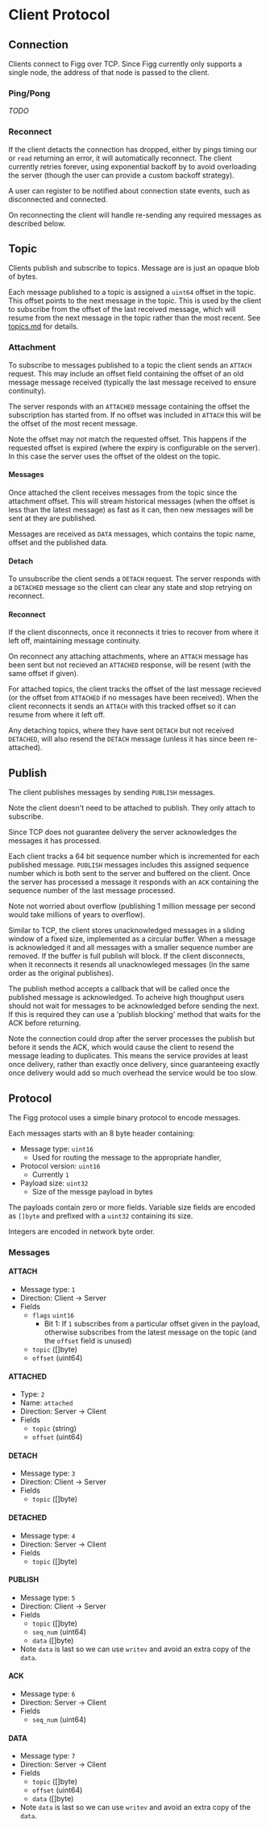 # Client Protocol

## Connection
Clients connect to Figg over TCP. Since Figg currently only supports a single
node, the address of that node is passed to the client.

### Ping/Pong
*TODO*

### Reconnect
If the client detacts the connection has dropped, either by pings timing our
or `read` returning an error, it will automatically reconnect. The client
currently retries forever, using exponential backoff by to avoid overloading
the server (though the user can provide a custom backoff strategy).

A user can register to be notified about connection state events, such as
disconnected and connected.

On reconnecting the client will handle re-sending any required messages as
described below.

## Topic
Clients publish and subscribe to topics. Message are is just an opaque blob
of bytes.

Each message published to a topic is assigned a `uint64` offset in the topic.
This offset points to the next message in the topic. This is used by the client
to subscribe from the offset of the last received message, which will resume
from the next message in the topic rather than the most recent. See
[topics.md](./topics.md) for details.

### Attachment
To subscribe to messages published to a topic the client sends an `ATTACH`
request. This may include an offset field containing the offset of an old
message message received (typically the last message received to ensure
continuity).

The server responds with an `ATTACHED` message containing the offset the
subscription has started from. If no offset was included in `ATTACH` this will
be the offset of the most recent message.

Note the offset may not match the requested offset. This happens if the
requested offset is expired (where the expiry is configurable on the server).
In this case the server uses the offset of the oldest on the topic.

#### Messages
Once attached the client receives messages from the topic since the attachment
offset. This will stream historical messages (when the offset is less than the
latest message) as fast as it can, then new messages will be sent at they are
published.

Messages are received as `DATA` messages, which contains the topic name,
offset and the published data.

#### Detach
To unsubscribe the client sends a `DETACH` request. The server responds with
a `DETACHED` message so the client can clear any state and stop retrying on
reconnect.

#### Reconnect
If the client disconnects, once it reconnects it tries to recover from where it
left off, maintaining message continuity.

On reconnect any attaching attachments, where an `ATTACH` message has been sent
but not recieved an `ATTACHED` response, will be resent (with the same offset if
given).

For attached topics, the client tracks the offset of the last message recieved
(or the offset from `ATTACHED` if no messages have been received). When the
client reconnects it sends an `ATTACH` with this tracked offset so it can
resume from where it left off.

Any detaching topics, where they have sent `DETACH` but not received `DETACHED`,
will also resend the `DETACH` message (unless it has since been re-attached).

## Publish
The client publishes messages by sending `PUBLISH` messages.

Note the client doesn't need to be attached to publish. They only attach to
subscribe.

Since TCP does not guarantee delivery the server acknowledges the messages it
has processed.

Each client tracks a 64 bit sequence number which is incremented for each
published message. `PUBLISH` messages includes this assigned sequence number
which is both sent to the server and buffered on the client. Once the server
has processed a message it responds with an `ACK` containing the sequence number
of the last message processed.

Note not worried about overflow (publishing 1 million message per second would
take millions of years to overflow).

Similar to TCP, the client stores unacknowledged messages in a sliding window
of a fixed size, implemented as a circular buffer. When a message is
acknowledged it and all messages with a smaller sequence number are removed. If
the buffer is full publish will block. If the client disconnects, when it
reconnects it resends all unacknowleged messages (in the same order as the
original publishes).

The publish method accepts a callback that will be called once the published
message is acknowledged. To acheive high thoughput users should not wait for
messages to be acknowledged before sending the next. If this is required they
can use a 'publish blocking' method that waits for the ACK before returning.

Note the connection could drop after the server processes the publish but before
it sends the ACK, which would cause the client to resend the message leading
to duplicates. This means the service provides at least once delivery, rather
than exactly once delivery, since guaranteeing exactly once delivery would add
so much overhead the service would be too slow.

## Protocol
The Figg protocol uses a simple binary protocol to encode messages.

Each messages starts with an 8 byte header containing:
* Message type: `uint16`
  * Used for routing the message to the appropriate handler,
* Protocol version: `uint16`
  * Currently `1`
* Payload size: `uint32`
  * Size of the messge payload in bytes

The payloads contain zero or more fields. Variable size fields are encoded
as `[]byte` and prefixed with a `uint32` containing its size.

Integers are encoded in network byte order.

### Messages
#### ATTACH
* Message type: `1`
* Direction: Client -> Server
* Fields
  * `flags` `uint16`
    * Bit 1: If `1` subscribes from a particular offset given in the payload,
otherwise subscribes from the latest message on the topic (and the `offset`
field is unused)
  * `topic` ([]byte)
  * `offset` (uint64)

#### ATTACHED
* Type: `2`
* Name: `attached`
* Direction: Server -> Client
* Fields
  * `topic` (string)
  * `offset` (uint64)

#### DETACH
* Message type: `3`
* Direction: Client -> Server
* Fields
  * `topic` ([]byte)

#### DETACHED
* Message type: `4`
* Direction: Server -> Client
* Fields
  * `topic` ([]byte)

#### PUBLISH
* Message type: `5`
* Direction: Client -> Server
* Fields
  * `topic` ([]byte)
  * `seq_num` (uint64)
  * `data` ([]byte)
* Note `data` is last so we can use `writev` and avoid an extra copy of the
`data`.

#### ACK
* Message type: `6`
* Direction: Server -> Client
* Fields
  * `seq_num` (uint64)

#### DATA
* Message type: `7`
* Direction: Server -> Client
* Fields
  * `topic` ([]byte)
  * `offset` (uint64)
  * `data` ([]byte)
* Note `data` is last so we can use `writev` and avoid an extra copy of the
`data`.
